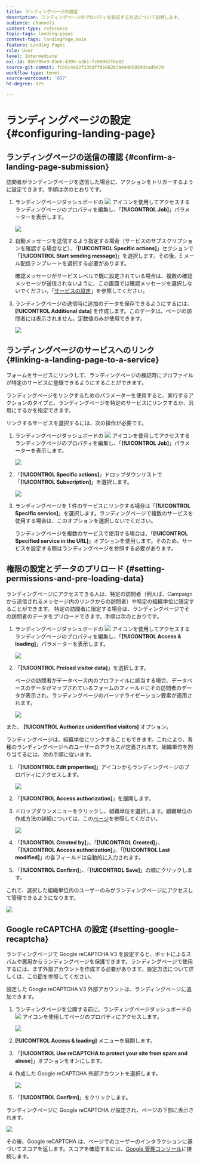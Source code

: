 ```yaml
---
title: ランディングページの設定
description: ランディングページのプロパティを設定する方法について説明します。
audience: channels
content-type: reference
topic-tags: landing-pages
context-tags: landingPage,main
feature: Landing Pages
role: User
level: Intermediate
exl-id: 0b9795e9-83e6-4399-a3b1-fc69081f6a82
source-git-commit: fcb5c4a92f23bdffd1082b7b044b5859dead9d70
workflow-type: tm+mt
source-wordcount: '657'
ht-degree: 97%

---
```


# ランディングページの設定 {#configuring-landing-page}

## ランディングページの送信の確認 {#confirm-a-landing-page-submission}

訪問者がランディングページを送信した場合に、アクションをトリガーするように設定できます。手順は次のとおりです。

1. ランディングページダッシュボードの ![](assets/edit_darkgrey-24px.png) アイコンを使用してアクセスするランディングページのプロパティを編集し、「**[!UICONTROL Job]**」パラメーターを表示します。

   ![](assets/lp_edit_properties_button.png)

1. 自動メッセージを送信するよう指定する場合（サービスのサブスクリプションを確認する場合など）、「**[!UICONTROL Specific actions]**」セクションで「**[!UICONTROL Start sending message]**」を選択します。その後、E メール配信テンプレートを選択する必要があります。

   確認メッセージがサービスレベルで既に設定されている場合は、複数の確認メッセージが送信されないように、この画面では確認メッセージを選択しないでください。「[サービスの設定](../../audiences/using/creating-a-service.md)」を参照してください。

1. ランディングページの送信時に追加のデータを保存できるようにするには、**[!UICONTROL Additional data]** を作成します。このデータは、ページの訪問者には表示されません。定数値のみが使用できます。

   ![](assets/lp_parameters_6.png)

## ランディングページのサービスへのリンク {#linking-a-landing-page-to-a-service}

フォームをサービスにリンクして、ランディングページの検証時にプロファイルが特定のサービスに登録できるようにすることができます。

ランディングページをリンクするためのパラメーターを使用すると、実行するアクションのタイプと、ランディングページを特定のサービスにリンクするか、汎用にするかを指定できます。

リンクするサービスを選択するには、次の操作が必要です。

1. ランディングページダッシュボードの ![](assets/edit_darkgrey-24px.png) アイコンを使用してアクセスするランディングページのプロパティを編集し、「**[!UICONTROL Job]**」パラメーターを表示します。

   ![](assets/lp_edit_properties_button.png)

1. 「**[!UICONTROL Specific actions]**」ドロップダウンリストで「**[!UICONTROL Subscription]**」を選択します。

   ![](assets/lp_parameters_5.png)

1. ランディングページを 1 件のサービスにリンクする場合は「**[!UICONTROL Specific service]**」を選択します。ランディングページで複数のサービスを使用する場合は、このオプションを選択しないでください。

   ランディングページを複数のサービスで使用する場合は、「**[!UICONTROL Specified service in the URL]**」オプションを使用します。そのため、サービスを設定する際はランディングページを参照する必要があります。

## 権限の設定とデータのプリロード {#setting-permissions-and-pre-loading-data}

ランディングページにアクセスできる人は、特定の訪問者（例えば、Campaign から送信されるメッセージ内のリンクからの訪問者）や特定の組織単位に限定することができます。
特定の訪問者に限定する場合は、ランディングページでその訪問者のデータをプリロードできます。手順は次のとおりです。

1. ランディングページダッシュボードの ![](assets/edit_darkgrey-24px.png) アイコンを使用してアクセスするランディングページのプロパティを編集し、「**[!UICONTROL Access & loading]**」パラメーターを表示します。

   ![](assets/lp_edit_properties_button.png)

1. 「**[!UICONTROL Preload visitor data]**」を選択します。

   ページの訪問者がデータベース内のプロファイルに該当する場合、データベースのデータがマップされているフォームのフィールドにその訪問者のデータが表示され、ランディングページのパーソナライゼーション要素が適用されます。

   ![](assets/lp_parameters_3_temp.png)

また、 **[!UICONTROL Authorize unidentified visitors]** オプション。

<!--Use the URL parameters to identify the visitors, using the **[!UICONTROL Authorize visitor identification via URL parameters]** option: then you must choose the loading key and map the filter parameters with the parameters of the corresponding URL.-->

ランディングページは、組織単位にリンクすることもできます。これにより、各種のランディングページへのユーザーのアクセスが定義されます。組織単位を割り当てるには、次の手順に従います。

1. 「**[!UICONTROL Edit properties]**」アイコンからランディングページのプロパティにアクセスします。

   ![](assets/lp_parameters_google3.png)

1. 「**[!UICONTROL Access authorization]**」を展開します。

1. ドロップダウンメニューをクリックし、組織単位を選択します。組織単位の作成方法の詳細については、この[ページ](../../administration/using/organizational-units.md)を参照してください。

   ![](assets/lp_org_unit_2.png)

1. 「**[!UICONTROL Created by]**」、「**[!UICONTROL Created]**」、「**[!UICONTROL Access authorization]**」、「**[!UICONTROL Last modified]**」の各フィールドは自動的に入力されます。

1. 「**[!UICONTROL Confirm]**」、「**[!UICONTROL Save]**」の順にクリックします。

これで、選択した組織単位内のユーザーのみがランディングページにアクセスして管理できるようになります。

![](assets/lp_org_unit_3.png)

## Google reCAPTCHA の設定 {#setting-google-recaptcha}

ランディングページで Google reCAPTCHA V3 を設定すると、ボットによるスパムや悪用からランディングページを保護できます。ランディングページで使用するには、まず外部アカウントを作成する必要があります。設定方法について詳しくは、この[節](../../administration/using/external-accounts.md#google-recaptcha-external-account)を参照してください。

設定した Google reCAPTCHA V3 外部アカウントは、ランディングページに追加できます。

1. ランディングページを公開する前に、ランディングページダッシュボードの ![](assets/edit_darkgrey-24px.png) アイコンを使用してページのプロパティにアクセスします。

   ![](assets/lp_parameters_google3.png)

1. **[!UICONTROL Access & loading]** メニューを展開します。
1. 「**[!UICONTROL Use reCAPTCHA to protect your site from spam and abuse]**」オプションをオンにします。
1. 作成した Google reCAPTCHA 外部アカウントを選択します。

   ![](assets/lp_parameters_google_temp.png)

1. 「**[!UICONTROL Confirm]**」をクリックします。

ランディングページに Google reCAPTCHA が設定され、ページの下部に表示されます。

![](assets/lp_parameters_google2.png)

その後、Google reCAPTCHA は、ページでのユーザーのインタラクションに基づいてスコアを返します。スコアを確認するには、[Google 管理コンソール](https://g.co/recaptcha/admin)に接続します。
